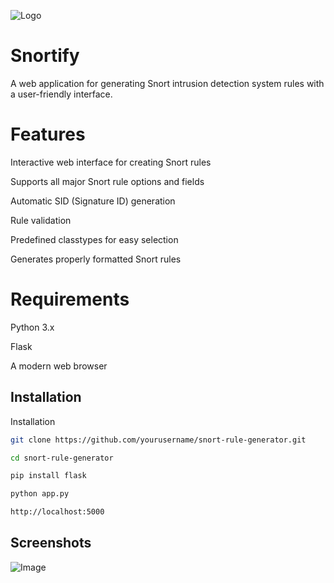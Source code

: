 
![Logo](https://www.enterprisenetworkingplanet.com/wp-content/uploads/2022/03/snort-icon.png)


# Snortify

A web application for generating Snort intrusion detection system rules with a user-friendly interface.

# Features

Interactive web interface for creating Snort rules

Supports all major Snort rule options and fields

Automatic SID (Signature ID) generation

Rule validation

Predefined classtypes for easy selection

Generates properly formatted Snort rules


# Requirements

Python 3.x

Flask

A modern web browser
## Installation

Installation



```bash
git clone https://github.com/yourusername/snort-rule-generator.git

cd snort-rule-generator

pip install flask

python app.py

http://localhost:5000


```
    
## Screenshots

![Image](https://github.com/user-attachments/assets/28a9b0f2-6c24-445a-bbc3-a4af9e9976c4)

